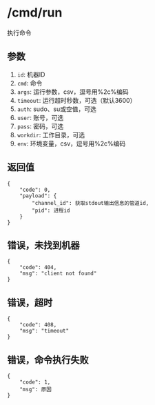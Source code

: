 # /cmd/run

执行命令

## 参数

1. `id`: 机器ID
2. `cmd`: 命令
3. `args`: 运行参数，csv，逗号用%2c%编码
4. `timeout`: 运行超时秒数，可选（默认3600）
5. `auth`: sudo、su或空值，可选
5. `user`: 账号，可选
6. `pass`: 密码，可选
7. `workdir`: 工作目录，可选
8. `env`: 环境变量，csv，逗号用%2c%编码

## 返回值

    {
        "code": 0,
        "payload": {
            "channel_id": 获取stdout输出信息的管道id,
            "pid": 进程id
        }
    }

## 错误，未找到机器

    {
        "code": 404,
        "msg": "client not found"
    }

## 错误，超时

    {
        "code": 408,
        "msg": "timeout"
    }

## 错误，命令执行失败

    {
        "code": 1,
        "msg": 原因
    }